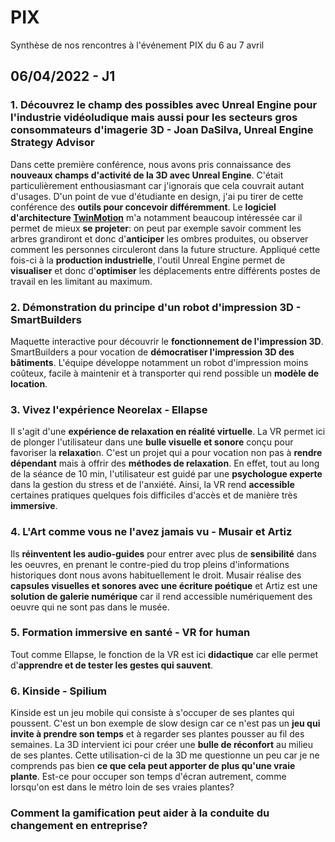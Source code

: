 # PIX
Synthèse de nos rencontres à l'événement PIX du 6 au 7 avril

## 06/04/2022 - J1

### 1. Découvrez le champ des possibles avec Unreal Engine pour l'industrie vidéoludique mais aussi pour les secteurs gros consommateurs d'imagerie 3D - Joan DaSilva, Unreal Engine Strategy Advisor

Dans cette première conférence, nous avons pris connaissance des **nouveaux champs d'activité de la 3D avec Unreal Engine**. C'était particulièrement enthousiasmant car j'ignorais que cela couvrait autant d'usages. D'un point de vue d'étudiante en design, j'ai pu tirer de cette conférence des **outils pour concevoir différemment**. Le **logiciel d'architecture [TwinMotion](https://www.twinmotion.com/)** m'a notamment beaucoup intéressée car il permet de mieux **se projeter**: on peut par exemple savoir comment les arbres grandiront et donc d'**anticiper** les ombres produites, ou observer comment les personnes circuleront dans la future structure. Appliqué cette fois-ci à la **production industrielle**, l'outil Unreal Engine permet de **visualiser** et donc d'**optimiser** les déplacements entre différents postes de travail en les limitant au maximum. 

### 2. Démonstration du principe d'un robot d'impression 3D - SmartBuilders

Maquette interactive pour découvrir le **fonctionnement de l'impression 3D**. SmartBuilders a pour vocation de **démocratiser l'impression 3D des bâtiments**. L'équipe développe notamment un robot d'impression moins coûteux, facile à maintenir et à transporter qui rend possible un **modèle de location**.

### 3. Vivez l'expérience Neorelax - Ellapse

Il s'agit d'une **expérience de relaxation en réalité virtuelle**. La VR permet ici de plonger l'utilisateur dans une **bulle visuelle et sonore** conçu pour favoriser la **relaxatio**n. C'est un projet qui a pour vocation non pas à **rendre dépendant** mais à offrir des **méthodes de relaxation**. En effet, tout au long de la séance de 10 min, l'utilisateur est guidé par une **psychologue experte** dans la gestion du stress et de l'anxiété. Ainsi, la VR rend **accessible** certaines pratiques quelques fois difficiles d'accès et de manière très **immersive**.

### 4. L'Art comme vous ne l'avez jamais vu - Musair et Artiz

Ils **réinventent les audio-guides** pour entrer avec plus de **sensibilité** dans les oeuvres, en prenant le contre-pied du trop pleins d'informations historiques dont nous avons habituellement le droit. Musair réalise des **capsules visuelles et sonores avec une écriture poétique** et Artiz est une **solution de galerie numérique** car il rend accessible numériquement des oeuvre qui ne sont pas dans le musée.

### 5. Formation immersive en santé - VR for human

Tout comme Ellapse, le fonction de la VR est ici **didactique** car elle permet d'**apprendre et de tester les gestes qui sauvent**. 

### 6. Kinside - Spilium

Kinside est un jeu mobile qui consiste à s'occuper de ses plantes qui poussent. C'est un bon exemple de slow design car ce n'est pas un **jeu qui invite à prendre son temps** et à regarder ses plantes pousser au fil des semaines. La 3D intervient ici pour créer une **bulle de réconfort** au milieu de ses plantes. Cette utilisation-ci de la 3D me questionne un peu car je ne comprends pas bien **ce que cela peut apporter de plus qu'une vraie plante**. Est-ce pour occuper son temps d'écran autrement, comme lorsqu'on est dans le métro loin de ses vraies plantes?  

### Comment la gamification peut aider à la conduite du changement en entreprise?


